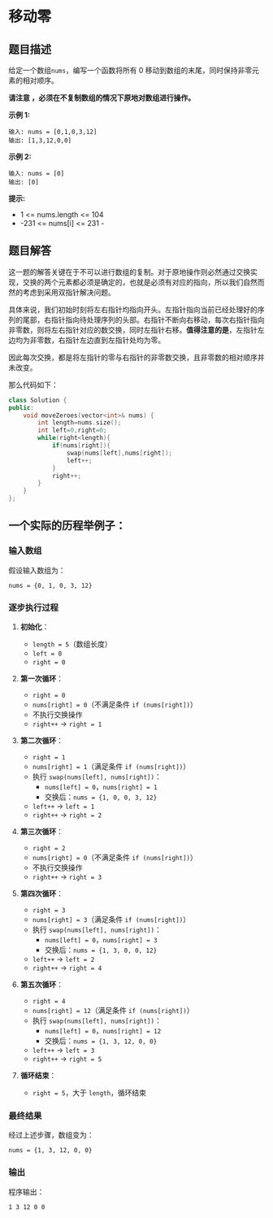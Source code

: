 # 移动零
## 题目描述
给定一个数组`nums`，编写一个函数将所有 0 移动到数组的末尾，同时保持非零元素的相对顺序。

**请注意 ，必须在不复制数组的情况下原地对数组进行操作。**

**示例 1:**

    输入: nums = [0,1,0,3,12]
    输出: [1,3,12,0,0]
**示例 2:**

    输入: nums = [0]
    输出: [0]
 

**提示:**

- 1 <= nums.length <= 104
- -231 <= nums[i] <= 231 - 

## 题目解答
这一题的解答关键在于不可以进行数组的复制。对于原地操作则必然通过交换实现，交换的两个元素都必须是确定的，也就是必须有对应的指向，所以我们自然而然的考虑到采用双指针解决问题。

具体来说，我们初始时刻将左右指针均指向开头。左指针指向当前已经处理好的序列的尾部，右指针指向待处理序列的头部。右指针不断向右移动，每次右指针指向非零数，则将左右指针对应的数交换，同时左指针右移。**值得注意的是**，左指针左边均为非零数，右指针左边直到左指针处均为零。

因此每次交换，都是将左指针的零与右指针的非零数交换，且非零数的相对顺序并未改变。

那么代码如下：
```c++
class Solution {
public:
    void moveZeroes(vector<int>& nums) {
        int length=nums.size();
        int left=0,right=0;
        while(right<length){
            if(nums[right]){
                swap(nums[left],nums[right]);
                left++;
            }
            right++;
        }
    }
};
```
## 一个实际的历程举例子：
### 输入数组
假设输入数组为：
```
nums = {0, 1, 0, 3, 12}
```
### 逐步执行过程
1. **初始化**：
   - `length = 5`（数组长度）
   - `left = 0`
   - `right = 0`

2. **第一次循环**：
   - `right = 0`
   - `nums[right] = 0`（不满足条件 `if (nums[right])`）
   - 不执行交换操作
   - `right++` → `right = 1`

3. **第二次循环**：
   - `right = 1`
   - `nums[right] = 1`（满足条件 `if (nums[right])`）
   - 执行 `swap(nums[left], nums[right])`：
     - `nums[left] = 0`，`nums[right] = 1`
     - 交换后：`nums = {1, 0, 0, 3, 12}`
   - `left++` → `left = 1`
   - `right++` → `right = 2`

4. **第三次循环**：
   - `right = 2`
   - `nums[right] = 0`（不满足条件 `if (nums[right])`）
   - 不执行交换操作
   - `right++` → `right = 3`

5. **第四次循环**：
   - `right = 3`
   - `nums[right] = 3`（满足条件 `if (nums[right])`）
   - 执行 `swap(nums[left], nums[right])`：
     - `nums[left] = 0`，`nums[right] = 3`
     - 交换后：`nums = {1, 3, 0, 0, 12}`
   - `left++` → `left = 2`
   - `right++` → `right = 4`

6. **第五次循环**：
   - `right = 4`
   - `nums[right] = 12`（满足条件 `if (nums[right])`）
   - 执行 `swap(nums[left], nums[right])`：
     - `nums[left] = 0`，`nums[right] = 12`
     - 交换后：`nums = {1, 3, 12, 0, 0}`
   - `left++` → `left = 3`
   - `right++` → `right = 5`

7. **循环结束**：
   - `right = 5`，大于 `length`，循环结束

### 最终结果
经过上述步骤，数组变为：
```
nums = {1, 3, 12, 0, 0}
```

### 输出
程序输出：
```
1 3 12 0 0
```